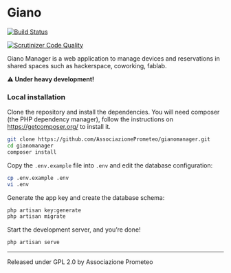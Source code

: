 # Giano

[![Build Status](https://travis-ci.org/AssociazionePrometeo/gianomanager.svg?branch=master)](https://travis-ci.org/AssociazionePrometeo/gianomanager)

[![Scrutinizer Code Quality](https://scrutinizer-ci.com/g/AssociazionePrometeo/gianomanager/badges/quality-score.png?b=master)](https://scrutinizer-ci.com/g/AssociazionePrometeo/gianomanager/?branch=master)

Giano Manager is a web application to manage devices and reservations in shared spaces such as hackerspace, coworking, fablab.

**⚠️️ Under heavy development!**

### Local installation

Clone the repository and install the dependencies.
You will need composer (the PHP dependency manager), follow the instructions on https://getcomposer.org/ to install it.

```sh
git clone https://github.com/AssociazionePrometeo/gianomanager.git
cd gianomanager
composer install
```

Copy the `.env.example` file into `.env` and edit the database configuration:

```sh
cp .env.example .env
vi .env
```

Generate the app key and create the database schema:

```sh
php artisan key:generate
php artisan migrate
```

Start the development server, and you’re done!

```sh
php artisan serve
```

***
Released under GPL 2.0 by Associazione Prometeo
